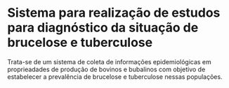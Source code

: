 # Sistema para realização de estudos para diagnóstico da situação de brucelose e tuberculose

Trata-se de um sistema de coleta de informações epidemiológicas em proprieadades de produção de bovinos e bubalinos com objetivo de estabelecer a prevalência de brucelose e tuberculose nessas populações.
